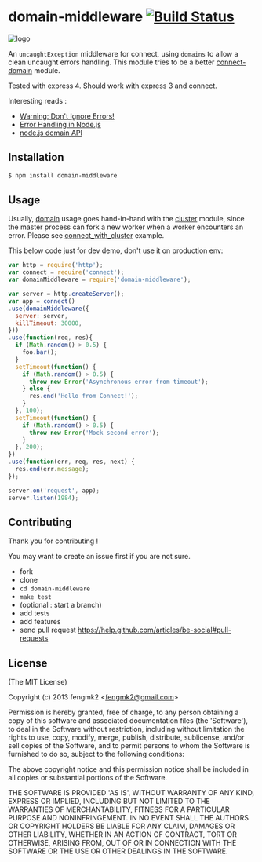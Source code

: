 domain-middleware [![Build Status](https://secure.travis-ci.org/expressjs/domain-middleware.png)](http://travis-ci.org/expressjs/domain-middleware)
=======

![logo](https://raw.github.com/expressjs/domain-middleware/master/logo.png)

An `uncaughtException` middleware for connect, using `domains` to allow a clean uncaught errors handling. This module tries to be a better [connect-domain](https://github.com/baryshev/connect-domain) module.

Tested with express 4. Should work with express 3 and connect.

Interesting reads :
* [Warning: Don't Ignore Errors!](http://nodejs.org/docs/latest/api/domain.html#domain_warning_don_t_ignore_errors)
* [Error Handling in Node.js](http://www.joyent.com/developers/node/design/errors)
* [node.js domain API](http://nodejs.org/api/domain.html)


## Installation

```bash
$ npm install domain-middleware
```

## Usage

Usually, [domain](http://nodejs.org/api/domain.html) usage goes hand-in-hand with the [cluster](http://nodejs.org/api/cluster.html) module, since the master process can fork a new worker when a worker encounters an error.
Please see [connect_with_cluster](https://github.com/expressjs/domain-middleware/tree/master/example/connect_with_cluster) example.

This below code just for dev demo, don't use it on production env:

```js
var http = require('http');
var connect = require('connect');
var domainMiddleware = require('domain-middleware');

var server = http.createServer();
var app = connect()
.use(domainMiddleware({
  server: server,
  killTimeout: 30000,
}))
.use(function(req, res){
  if (Math.random() > 0.5) {
    foo.bar();
  }
  setTimeout(function() {
    if (Math.random() > 0.5) {
      throw new Error('Asynchronous error from timeout');
    } else {
      res.end('Hello from Connect!');
    }
  }, 100);
  setTimeout(function() {
    if (Math.random() > 0.5) {
      throw new Error('Mock second error');
    }
  }, 200);
})
.use(function(err, req, res, next) {
  res.end(err.message);
});

server.on('request', app);
server.listen(1984);
```

## Contributing
Thank you for contributing !

You may want to create an issue first if you are not sure.

* fork
* clone
* `cd domain-middleware`
* `make test`
* (optional : start a branch)
* add tests
* add features
* send pull request https://help.github.com/articles/be-social#pull-requests


## License

(The MIT License)

Copyright (c) 2013 fengmk2 &lt;fengmk2@gmail.com&gt;

Permission is hereby granted, free of charge, to any person obtaining
a copy of this software and associated documentation files (the
'Software'), to deal in the Software without restriction, including
without limitation the rights to use, copy, modify, merge, publish,
distribute, sublicense, and/or sell copies of the Software, and to
permit persons to whom the Software is furnished to do so, subject to
the following conditions:

The above copyright notice and this permission notice shall be
included in all copies or substantial portions of the Software.

THE SOFTWARE IS PROVIDED 'AS IS', WITHOUT WARRANTY OF ANY KIND,
EXPRESS OR IMPLIED, INCLUDING BUT NOT LIMITED TO THE WARRANTIES OF
MERCHANTABILITY, FITNESS FOR A PARTICULAR PURPOSE AND NONINFRINGEMENT.
IN NO EVENT SHALL THE AUTHORS OR COPYRIGHT HOLDERS BE LIABLE FOR ANY
CLAIM, DAMAGES OR OTHER LIABILITY, WHETHER IN AN ACTION OF CONTRACT,
TORT OR OTHERWISE, ARISING FROM, OUT OF OR IN CONNECTION WITH THE
SOFTWARE OR THE USE OR OTHER DEALINGS IN THE SOFTWARE.
